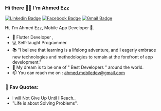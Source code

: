 ### Hi there 👋🏻 I'm Ahmed Ezz
[![Linkedin Badge](https://img.shields.io/badge/YoussefAhmed-30302f?style=flat&logo=linkedin&logoColor=white)](https://www.linkedin.com/in/ahmed-ezz-888228254/)
[![Facebook Badge](https://img.shields.io/badge/YoussefGuba-30302f?style=flat&logo=facebook)](https://www.facebook.com/ahmed.ezz.965580)
[![Gmail Badge](https://img.shields.io/badge/youssefguba@gmail.com-30302f?style=flat&logo=Gmail&logoColor=red)](mailto:ahmed.mobiledev@gmail.com)

Hi, I'm Ahmed Ezz, Mobile App Developer 🚀.
- 🐳 Flutter Developer , 
- 💻 Self-taught Programmer.
- 📚 "I believe that learning is a lifelong adventure, and I eagerly embrace new technologies and methodologies to remain at the forefront of app development."
- 🔮 My dream is to be one of " Best Developers " around the world.
- 📫 You can reach me on : ahmed.mobiledev@gmail.com

### 💎 Fav Quotes: 
- I will Not Give Up Until I Reach..
- "Life is about Solving Problems".
